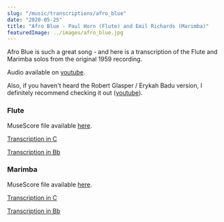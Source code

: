 ```yaml
---
slug: "/music/transcriptions/afro_blue"
date: "2020-05-25"
title: "Afro Blue - Paul Horn (Flute) and Emil Richards (Marimba)"
featuredImage: ../images/afro_blue.jpg
---
```


Afro Blue is such a great song - and here is a transcription of the Flute and Marimba solos from the original 1959 recording.

Audio available on [youtube](https://www.youtube.com/watch?v=YbE7jf_Hp5w).

Also, if you haven't heard the Robert Glasper / Erykah Badu version, I definitely recommend checking it out ([youtube](https://www.youtube.com/watch?v=H_hT61-E5kg)).

### Flute

MuseScore file available [here](https://musescore.com/user/14974706/scores/6181413).

[Transcription in C](/afro_blue_flute_c.pdf)

[Transcription in Bb](/afro_blue_flute_bb.pdf)

### Marimba

MuseScore file available [here](https://musescore.com/user/14974706/scores/6181408).

[Transcription in C](/afro_blue_marimba_c.pdf)

[Transcription in Bb](/afro_blue_marimba_bb.pdf)

